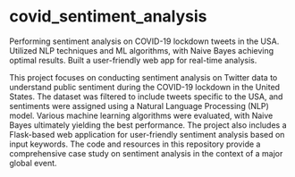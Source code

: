 # covid_sentiment_analysis
Performing sentiment analysis on COVID-19 lockdown tweets in the USA. Utilized NLP techniques and ML algorithms, with Naive Bayes achieving optimal results. Built a user-friendly web app for real-time analysis.

This project focuses on conducting sentiment analysis on Twitter data to understand public sentiment during the COVID-19 lockdown in the United States. 
The dataset was filtered to include tweets specific to the USA, and sentiments were assigned using a Natural Language Processing (NLP) model. 
Various machine learning algorithms were evaluated, with Naive Bayes ultimately yielding the best performance. 
The project also includes a Flask-based web application for user-friendly sentiment analysis based on input keywords. 
The code and resources in this repository provide a comprehensive case study on sentiment analysis in the context of a major global event.
